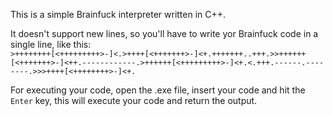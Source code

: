 This is a simple Brainfuck interpreter written in C++.</br>

It doesn't support new lines, so you'll have to write yor Brainfuck code in a single line, like this:</br>
``>++++++++[<+++++++++>-]<.>++++[<+++++++>-]<+.+++++++..+++.>>++++++[<+++++++>-]<++.------------.>++++++[<+++++++++>-]<+.<.+++.------.--------.>>>++++[<++++++++>-]<+.``

For executing your code, open the .exe file, insert your code and hit the ``Enter`` key, this will execute your code and return the output.
